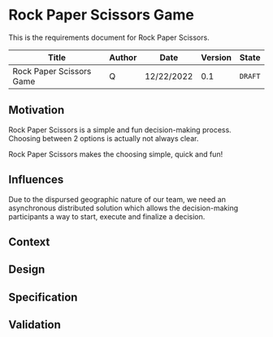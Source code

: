 # Rock Paper Scissors Game

This is the requirements document for Rock Paper Scissors.

| Title | Author | Date | Version | State |
|-------|--------|------|-------|------|
| Rock Paper Scissors Game | Q | 12/22/2022 | 0.1 | `DRAFT` |

## Motivation

Rock Paper Scissors is a simple and fun decision-making process. Choosing between 2 options is actually not always clear.

Rock Paper Scissors makes the choosing simple, quick and fun!

## Influences

Due to the dispursed geographic nature of our team, we need an asynchronous distributed solution which allows the decision-making participants a way to start, execute and finalize a decision.


## Context

## Design

## Specification

## Validation